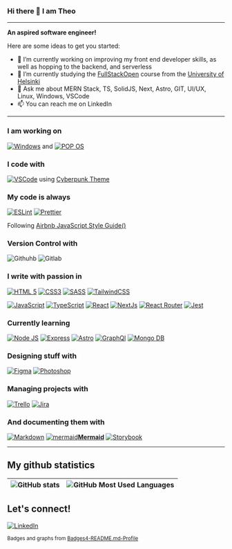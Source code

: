 ### Hi there 👋 I am Theo

<hr/>

**An aspired software engineer!**

Here are some ideas to get you started:

- 🔭 I’m currently working on improving my front end developer skills, as well as hopping to the backend, and serverless
- 🌱 I’m currently studying the [FullStackOpen](https://fullstackopen.com/en/) course from the [University of Helsinki](https://www.helsinki.fi/en)
- 💬 Ask me about MERN Stack, TS, SolidJS, Next, Astro, GIT, UI/UX, Linux, Windows, VSCode
- 📫 You can reach me on LinkedIn
<!-- - ⚡ Fun fact: ... -->

<hr/>

### I am working on
 
[![Windows](https://img.shields.io/badge/Windows-0078D6?style=for-the-badge&logo=windows&logoColor=white)](https://www.microsoft.com/en-us/windows) and
[![POP OS](https://img.shields.io/badge/Pop!_OS-48B9C7?style=for-the-badge&logo=Pop!_OS&logoColor=white)](https://pop.system76.com/)

### I code with 

[![VSCode](https://img.shields.io/badge/VSCode-0078D4?style=for-the-badge&logo=visual%20studio%20code&logoColor=white)](https://code.visualstudio.com/) using [Cyberpunk Theme](https://marketplace.visualstudio.com/items?itemName=max-SS.cyberpunk)

### My code is always

[![ESLint](https://img.shields.io/badge/eslint-3A33D1?style=for-the-badge&logo=eslint&logoColor=white)](https://eslint.org/)
[![Prettier](https://img.shields.io/badge/prettier-1A2C34?style=for-the-badge&logo=prettier&logoColor=F7BA3E)](https://prettier.io/)

Following [Airbnb JavaScript Style Guide()](https://github.com/airbnb/javascript)

### Version Control with

![Githuhb](https://img.shields.io/badge/GitHub-100000?style=for-the-badge&logo=github&logoColor=white)
![Gitlab](https://img.shields.io/badge/GitLab-330F63?style=for-the-badge&logo=gitlab&logoColor=white)

### I write with passion in

[![HTML 5](https://img.shields.io/badge/HTML5-E34F26?style=for-the-badge&logo=html5&logoColor=white)](https://developer.mozilla.org/en-US/docs/Glossary/HTML5)
[![CSS3](https://img.shields.io/badge/CSS3-1572B6?style=for-the-badge&logo=css3&logoColor=white)](https://img.shields.io/badge/CSS3-1572B6?style=for-the-badge&logo=css3&logoColor=white)
[![SASS](https://img.shields.io/badge/Sass-CC6699?style=for-the-badge&logo=sass&logoColor=white)](https://sass-lang.com/)
[![TailwindCSS](https://img.shields.io/badge/Tailwind_CSS-38B2AC?style=for-the-badge&logo=tailwind-css&logoColor=white)](https://tailwindcss.com/)


[![JavaScript](https://img.shields.io/badge/JavaScript-323330?style=for-the-badge&logo=javascript&logoColor=F7DF1E)](https://www.javascript.com/)
[![TypeScript](https://img.shields.io/badge/TypeScript-007ACC?style=for-the-badge&logo=typescript&logoColor=white)](https://www.typescriptlang.org/)
[![React](https://img.shields.io/badge/React-20232A?style=for-the-badge&logo=react&logoColor=61DAFB)](https://reactjs.org/)
[![NextJs](https://img.shields.io/badge/next.js-000000?style=for-the-badge&logo=nextdotjs&logoColor=white)](https://nextjs.org/)
[![React Router](https://img.shields.io/badge/React_Router-CA4245?style=for-the-badge&logo=react-router&logoColor=white)](https://reactrouter.com/en/main)
[![Jest](https://img.shields.io/badge/Jest-C21325?style=for-the-badge&logo=jest&logoColor=white)](https://jestjs.io/)

### Currently learning

[![Node JS](https://img.shields.io/badge/Node.js-339933?style=for-the-badge&logo=nodedotjs&logoColor=white)](https://nodejs.org/en/)
[![Express](https://img.shields.io/badge/Express.js-000000?style=for-the-badge&logo=express&logoColor=white)](https://expressjs.com/)
[![Astro](https://img.shields.io/badge/Astro-0C1222?style=for-the-badge&logo=astro&logoColor=FDFDFE)](https://astro.build/)
[![GraphQl](https://img.shields.io/badge/GraphQl-E10098?style=for-the-badge&logo=graphql&logoColor=white)](https://graphql.org/)
[![Mongo DB](https://img.shields.io/badge/MongoDB-4EA94B?style=for-the-badge&logo=mongodb&logoColor=white)](https://www.mongodb.com/)


### Designing stuff with

[![Figma](https://img.shields.io/badge/Figma-F24E1E?style=for-the-badge&logo=figma&logoColor=white)](https://www.figma.com/)
[![Photoshop](https://img.shields.io/badge/Adobe%20Photoshop-31A8FF?style=for-the-badge&logo=Adobe%20Photoshop&logoColor=black)](https://www.adobe.com/be_en/products/photoshop/landpb.html?gclid=CjwKCAiA3pugBhAwEiwAWFzwdWoRZkaTmdAJhFa0RqPoQTHPd3UJ3LRVCXS3fE3eZ0ETaIRZPQl-lxoC43wQAvD_BwE&mv=search&mv=search&sdid=LZ32SYVR&ef_id=CjwKCAiA3pugBhAwEiwAWFzwdWoRZkaTmdAJhFa0RqPoQTHPd3UJ3LRVCXS3fE3eZ0ETaIRZPQl-lxoC43wQAvD_BwE:G:s&s_kwcid=AL!3085!3!445311000415!e!!g!!photoshop!10432291863!103882922872)

### Managing projects with

[![Trello](https://img.shields.io/badge/Trello-0052CC?style=for-the-badge&logo=trello&logoColor=white)](https://trello.com/home)
[![Jira](https://img.shields.io/badge/Jira-0052CC?style=for-the-badge&logo=Jira&logoColor=white)](https://www.atlassian.com/software/jira)

### And documenting them with

[![Markdown](https://img.shields.io/badge/Markdown-000000?style=for-the-badge&logo=markdown&logoColor=white)](https://www.markdownguide.org/) 
[![mermaid](https://user-images.githubusercontent.com/25774466/223553865-0c4665b5-ebe6-4426-9f14-75507c18ba28.svg)**Mermaid**](https://mermaid.js.org/)
[![Storybook](https://img.shields.io/badge/storybook-FF4785?style=for-the-badge&logo=storybook&logoColor=white)](https://storybook.js.org/)


<p float="left">


</p>

<hr>

## My github statistics

<p float="left">




<!-- ![GitHub Most Used Languages](https://github-readme-stats.vercel.app/api/top-langs/?username=TheoKondak&theme=tokyonight) -->



<!-- ![Trophy Stats](https://github-profile-trophy.vercel.app/?username=TheoKondak&theme=tokyonight) -->

</p>

| ![GitHub stats](https://github-profile-summary-cards.vercel.app/api/cards/profile-details?username=TheoKondak&theme=tokyonight) | ![GitHub Most Used Languages](https://github-readme-streak-stats.herokuapp.com/?user=TheoKondak&theme=tokyonight) |
|-|-|


## Let's connect!

[![LinkedIn](https://img.shields.io/badge/LinkedIn-0077B5?style=for-the-badge&logo=linkedin&logoColor=white)](https://www.linkedin.com/in/theodoros-kondakos/)

<small>Badges and graphs from [Badges4-README.md-Profile](https://github.com/alexandresanlim/Badges4-README.md-Profile)</small>

<!-- Sources: Badges: https://github.com/alexandresanlim/Badges4-README.md-Profile -->
